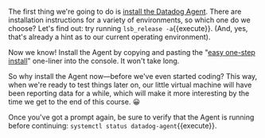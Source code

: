 The first thing we're going to do is [install the Datadog Agent](https://app.datadoghq.com/account/settings#agent). There are installation instructions for a variety of environments, so which one do we choose? Let's find out: try running `lsb_release -a`{{execute}}. (And, yes, that's already a hint as to our current operating environment).

Now we know! Install the Agent by copying and pasting the "[easy one-step install](https://app.datadoghq.com/account/settings#agent/ubuntu)" one-liner into the console. It won't take long.

So why install the Agent now—before we've even started coding? This way, when we're ready to test things later on, our little virtual machine will have been reporting data for a while, which will make it more interesting by the time we get to the end of this course. 😀

Once you've got a prompt again, be sure to verify that the Agent is running before continuing: `systemctl status datadog-agent`{{execute}}.

